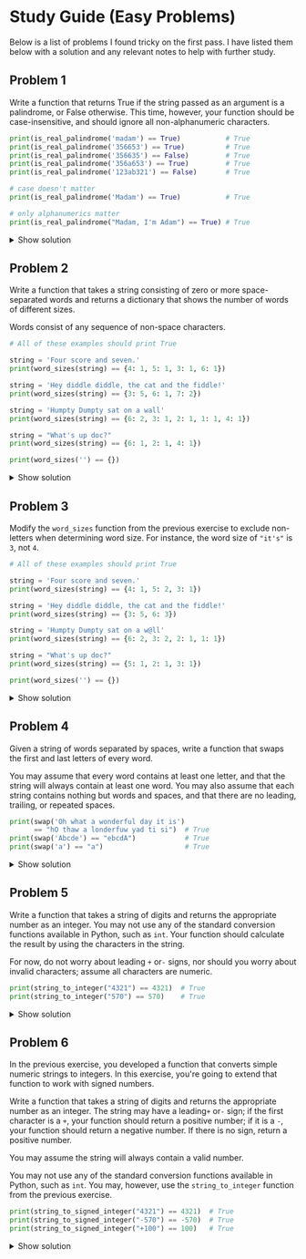 # Study Guide (Easy Problems)

Below is a list of problems I found tricky on the first pass. I have listed them below with a solution and any relevant notes to help with further study.

## Problem 1

Write a function that returns True if the string passed as an argument is a palindrome, or False otherwise. This time, however, your function should be case-insensitive, and should ignore all non-alphanumeric characters. 

```Python
print(is_real_palindrome('madam') == True)           # True
print(is_real_palindrome('356653') == True)          # True
print(is_real_palindrome('356635') == False)         # True
print(is_real_palindrome('356a653') == True)         # True
print(is_real_palindrome('123ab321') == False)       # True

# case doesn't matter
print(is_real_palindrome('Madam') == True)           # True

# only alphanumerics matter
print(is_real_palindrome("Madam, I'm Adam") == True) # True
```

<details>
<summary>Show solution</summary>

```Python
def is_real_palindrome(s):
    cleaned_string = ''
    for char in s:
        if char.isalnum():
            cleaned_string += char.casefold()

    return is_palindrome(cleaned_string)
```

The solution uses Python's built-in str.isalnum method to check whether a character is alphanumeric -- a letter (A-Z, a-z) or a number (0-9). Note that isalnum recognizes non-ASCII letters and digits. If you don't want to include those characters, you should write:

```Python
if char.isalnum() and char.isascii():

#instead of

if char.isalnum():
```
</details>

## Problem 2

Write a function that takes a string consisting of zero or more space-separated words and returns a dictionary that shows the number of words of different sizes.

Words consist of any sequence of non-space characters.

```Python
# All of these examples should print True

string = 'Four score and seven.'
print(word_sizes(string) == {4: 1, 5: 1, 3: 1, 6: 1})

string = 'Hey diddle diddle, the cat and the fiddle!'
print(word_sizes(string) == {3: 5, 6: 1, 7: 2})

string = 'Humpty Dumpty sat on a wall'
print(word_sizes(string) == {6: 2, 3: 1, 2: 1, 1: 1, 4: 1})

string = "What's up doc?"
print(word_sizes(string) == {6: 1, 2: 1, 4: 1})

print(word_sizes('') == {})
```

<details>
<summary>Show solution</summary>

```Python
def word_sizes(words):
    result = {}
    word_list = words.split()

    for word in word_list:
        result[len(word)] = result.get(len(word), 0) + 1
    
    return result
```

`str.split()` Behavior

In your code, you use `words.split(' ')`. This splits the string specifically on a single space character. A more general and often-preferred approach is to use `words.split()` with no arguments.

When called without arguments, `split()` splits on any sequence of whitespace (one or more spaces, tabs, newlines, etc.) and discards empty strings. For example:

`'hello world'.split(' ')` results in `['hello', '', '', 'world']`
`'hello world'.split()` results in `['hello', 'world']`

Using `split()` makes your function more robust to variations in spacing within the input string.

Why the following is not necessary:
```Python
if words == '':
    return {}
```

If you use `words.split()` as suggested above, this check becomes unnecessary. This is because `''.split()` returns an empty list `[]`.

When your for loop attempts to iterate over an empty list, the loop's body will not execute at all. The function will then move to the next line, return result, returning the result dictionary in its initial empty state, `{}`. This means your code will naturally handle the empty string case without needing a separate conditional check.
</details>

## Problem 3

Modify the `word_sizes` function from the previous exercise to exclude non-letters when determining word size. For instance, the word size of `"it's"` is `3`, not `4`.

```Python
# All of these examples should print True

string = 'Four score and seven.'
print(word_sizes(string) == {4: 1, 5: 2, 3: 1})

string = 'Hey diddle diddle, the cat and the fiddle!'
print(word_sizes(string) == {3: 5, 6: 3})

string = 'Humpty Dumpty sat on a w@ll'
print(word_sizes(string) == {6: 2, 3: 2, 2: 1, 1: 1})

string = "What's up doc?"
print(word_sizes(string) == {5: 1, 2: 1, 3: 1})

print(word_sizes('') == {})
```

<details>
<summary>Show solution</summary>

```Python
def remove_non_letters(string):
    result = ""
    for char in string:
        if char.isalpha():
            result += char

    return result

def word_sizes(words):
    words_list = words.split()
    counts = {}

    for word in words_list:
        clean_word = remove_non_letters(word)

        clean_word_size = len(clean_word)
        if clean_word_size == 0:
            continue

        counts[clean_word_size] = counts.get(clean_word_size, 0) + 1

    return counts
```

The function `remove_non_letters` uses the built-in string method `isalpha` to detect alphabetic characters. It returns `True` when a character is a letter, `False` otherwise. When it returns `True`, we append the character to the `result` string.

The `word_sizes` function is very similar to the one we wrote for the previous exercise. However, this version strips out all the non-letters from each word.
</details>

## Problem 4

Given a string of words separated by spaces, write a function that swaps the first and last letters of every word.

You may assume that every word contains at least one letter, and that the string will always contain at least one word. You may also assume that each string contains nothing but words and spaces, and that there are no leading, trailing, or repeated spaces.

```Python
print(swap('Oh what a wonderful day it is')
      == "hO thaw a londerfuw yad ti si")  # True
print(swap('Abcde') == "ebcdA")            # True
print(swap('a') == "a")                    # True
```

<details>
<summary>Show solution</summary>

```Python
def swap(words):
    words_list = words.split()

    for idx in range(len(words_list)):
        words_list[idx] = swap_first_last_characters(words_list[idx])

    return ' '.join(words_list)

def swap_first_last_characters(word):
    if len(word) == 1:
        return word

    return word[-1] + word[1:-1] + word[0]
```

We start by splitting the input string into a list of words using the `split` method. We then iterate over the words in `words_list`, swapping the first and last character of each word with the `swap_first_last_characters` function.

The trickiest part is swapping the first and last characters. During iteration, `swap_first_last_characters` handles this. The function takes a `word` argument and returns the word with its first and last characters swapped. The swap is achieved by constructing a string composed of the last character (`word[-1]`), the middle characters (`word[1:-1]`), and the first character (`word[0]`). The function also includes a check for the case where the word is only a single character; in such cases, it directly returns the `word` since there's no need for a swap.
</details>

## Problem 5

Write a function that takes a string of digits and returns the appropriate number as an integer. You may not use any of the standard conversion functions available in Python, such as `int`. Your function should calculate the result by using the characters in the string.

For now, do not worry about leading `+` or`-` signs, nor should you worry about invalid characters; assume all characters are numeric.

```Python
print(string_to_integer("4321") == 4321)  # True
print(string_to_integer("570") == 570)    # True
```

<details>
<summary>Show solution</summary>

```Python
def string_to_integer(s):
    DIGITS = {
        '0': 0,
        '1': 1,
        '2': 2,
        '3': 3,
        '4': 4,
        '5': 5,
        '6': 6,
        '7': 7,
        '8': 8,
        '9': 9,
    }

    value = 0
    for char in s:
        value = (10 * value) + DIGITS[char]

    return value
```

This isn't the shortest or even the easiest solution to this problem, but it's straightforward. The big takeaway from this solution is our use of the `DIGITS` dictionary to convert string digits to their numeric values. This technique of using dictionaries to perform conversions is a common idiom that you can use in a wide variety of situations, often resulting in code that is easier to read, understand, and maintain.

The actual computation of the numeric value of string `s` is mechanical. We take each digit and add it to 10 times the previous value, which generates the desired result. For example, if we have 4, 3, and 1, we compute the result as:

```Python
initial value is 0
10 * 0 + 4 -> 4
10 * 4 + 3 -> 43
10 * 43 + 1 -> 431
```
</details>

## Problem 6

In the previous exercise, you developed a function that converts simple numeric strings to integers. In this exercise, you're going to extend that function to work with signed numbers.

Write a function that takes a string of digits and returns the appropriate number as an integer. The string may have a leading`+` or`-` sign; if the first character is a `+`, your function should return a positive number; if it is a `-`, your function should return a negative number. If there is no sign, return a positive number.

You may assume the string will always contain a valid number.

You may not use any of the standard conversion functions available in Python, such as `int`. You may, however, use the `string_to_integer` function from the previous exercise.

```Python
print(string_to_signed_integer("4321") == 4321)  # True
print(string_to_signed_integer("-570") == -570)  # True
print(string_to_signed_integer("+100") == 100)   # True
```
<details>
<summary>Show solution</summary>

```Python
def string_to_integer(s):
    DIGITS = {
        '0': 0,
        '1': 1,
        '2': 2,
        '3': 3,
        '4': 4,
        '5': 5,
        '6': 6,
        '7': 7,
        '8': 8,
        '9': 9,
    }

    value = 0
    for char in s:
        value = (10 * value) + DIGITS[char]

    return value

def string_to_signed_integer(string):
    match string[0]:
        case '-':
            return -string_to_integer(string[1:])
        case '+':
            return string_to_integer(string[1:])
        case _:
            return string_to_integer(string)
    

print(string_to_signed_integer("4321") == 4321)  # True
print(string_to_signed_integer("-570") == -570)  # True
print(string_to_signed_integer("+100") == 100)   # True
```

We've opted to reuse the `string_to_integer` function from the previous exercise. Why waste effort reinventing the wheel? (Oh, wait. That's exactly what we're doing, isn't it?)

This solution is reasonably straightforward: it simply looks at the first character of `string`. If the character is a `-`, the negative of the number represented by the rest of the string is returned. If it is not a `-`, it returns the value of the rest of the string as a number, skipping over a leading `+` if present.

To obtain the remainder of the string after a leading `+` or `-`, we use Python's string slicing syntax.
</details>